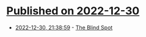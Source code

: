 # [Published on 2022-12-30](index.md)

* [2022-12-30, 21:38:59](https://news.ycombinator.com/item?id=34190423) - [The Blind Spot](https://thegauntlet.substack.com/p/the-blind-spot)
